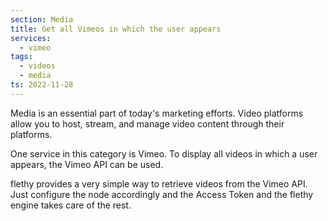 ```yaml
---
section: Media
title: Get all Vimeos in which the user appears
services:
  - vimeo
tags:
  - videos
  - media
ts: 2022-11-28
---
```


Media is an essential part of today's marketing efforts. Video platforms allow you to host, stream, and manage video content through their platforms.

One service in this category is Vimeo. To display all videos in which a user appears, the Vimeo API can be used.

flethy provides a very simple way to retrieve videos from the Vimeo API. Just configure the node accordingly and the Access Token and the flethy engine takes care of the rest.
